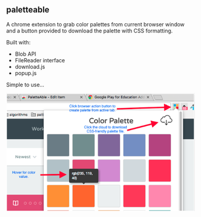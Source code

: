 ## paletteable

A chrome extension to grab color palettes from current browser window and a button provided to download the palette with CSS formatting.

Built with:

- Blob API
- FileReader interface
- download.js
- popup.js

Simple to use...


![alt tag](https://github.com/jgresalfi/paletteable/blob/master/paletteable-howto.png)
